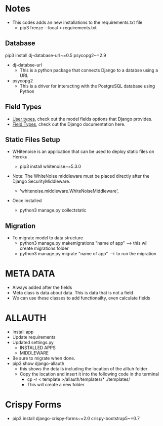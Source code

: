 # Notes

- This codes adds an new installations to the requirements.txt file
    - pip3 freeze --local > requirements.txt

## Database

pip3 install dj-database-url~=0.5 psycopg2~=2.9

- dj-databse-url 
    - This is a python package that connects Django to a databse using a URL
- psycopg2
    - This is a driver for interacting with the PostgreSQL database using Python

## Field Types

- [User types](https://docs.djangoproject.com/en/5.0/ref/contrib/auth/), check out the model fields options that Django provides.
- [Field Types](https://docs.djangoproject.com/en/4.2/ref/models/fields/#model-field-types), check out the Django documentation here.

## Static Files Setup
- WHitenoise is an application that can be used to deploy static files on Heroku
    - pip3 install whitenoise~=5.3.0

- Note: The WhiteNoise middleware must be placed directly after the Django SecurityMiddleware.
    - 'whitenoise.middleware.WhiteNoiseMiddleware',

- Once installed
    - python3 manage.py collectstatic

## Migration
- To migrate model to data structure
    - python3 manage.py makemigrations "name of app" --> this wil create migrations folder
    - python3 manage.py migrate "name of app" --> to run the migration

# META DATA
- Always added after the fields
- Meta class is data about data. This is data that is not a field
- We can use these classes to add functionailty, even calculate fields

# ALLAUTH
- Install app
- Update requirements
- Updated settings.py
    - INSTALLED APPS
    - MIDDLEWARE
- Be sure to migrate when done.
- pip3 show django-allauth
    - this shows the details including the location of the alltuh folder
    - Copy the location and insert it into the following code in the terminal
        - cp -r < template >/allauth/templates/* ./templates/
        - This will create a new folder

# Crispy Forms
- pip3 install django-crispy-forms~=2.0 crispy-bootstrap5~=0.7
